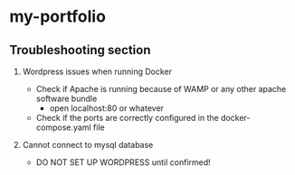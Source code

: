 # my-portfolio

## Troubleshooting section
1. Wordpress issues when running Docker
    - Check if Apache is running because of WAMP or any other apache software bundle
        - open localhost:80 or whatever
    - Check if the ports are correctly configured in the docker-compose.yaml file 

2. Cannot connect to mysql database
    - DO NOT SET UP WORDPRESS until confirmed!

